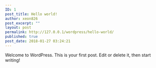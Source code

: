 ```yaml
---
ID: 1
post_title: Hello world!
author: xeon826
post_excerpt: ""
layout: post
permalink: http://127.0.0.1/wordpress/hello-world/
published: true
post_date: 2018-01-27 03:24:21
---
```

Welcome to WordPress. This is your first post. Edit or delete it, then start writing!